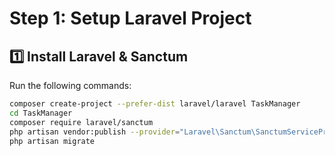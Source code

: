 # Step 1: Setup Laravel Project

## 1️⃣ Install Laravel & Sanctum

Run the following commands:

```bash
composer create-project --prefer-dist laravel/laravel TaskManager
cd TaskManager
composer require laravel/sanctum
php artisan vendor:publish --provider="Laravel\Sanctum\SanctumServiceProvider"
php artisan migrate
